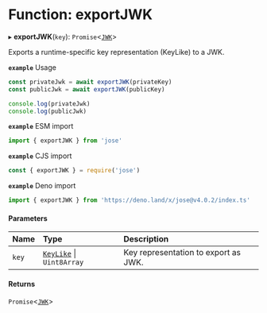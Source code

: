 # Function: exportJWK

▸ **exportJWK**(`key`): `Promise`<[`JWK`](../interfaces/types.JWK.md)\>

Exports a runtime-specific key representation (KeyLike) to a JWK.

**`example`** Usage
```js
const privateJwk = await exportJWK(privateKey)
const publicJwk = await exportJWK(publicKey)

console.log(privateJwk)
console.log(publicJwk)
```

**`example`** ESM import
```js
import { exportJWK } from 'jose'
```

**`example`** CJS import
```js
const { exportJWK } = require('jose')
```

**`example`** Deno import
```js
import { exportJWK } from 'https://deno.land/x/jose@v4.0.2/index.ts'
```

#### Parameters

| Name | Type | Description |
| :------ | :------ | :------ |
| `key` | [`KeyLike`](../types/types.KeyLike.md) \| `Uint8Array` | Key representation to export as JWK. |

#### Returns

`Promise`<[`JWK`](../interfaces/types.JWK.md)\>
